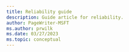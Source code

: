 ```yaml
---
title: Reliability guide
description: Guide article for reliability.
author: PageWriter-MSFT
ms.author: prwilk
ms.date: 03/27/2023
ms.topic: conceptual
---
```

